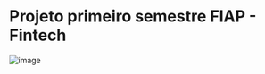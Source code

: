 # Projeto primeiro semestre FIAP - Fintech

![image](https://github.com/Aryneto6/Cap-9---Muito-estilo-sem-sofrimento-e-Rede-Social-dos-Desenvolvedores/assets/174066703/29c2aea0-4d2d-4d5c-8cd8-caa8b7a23882)

